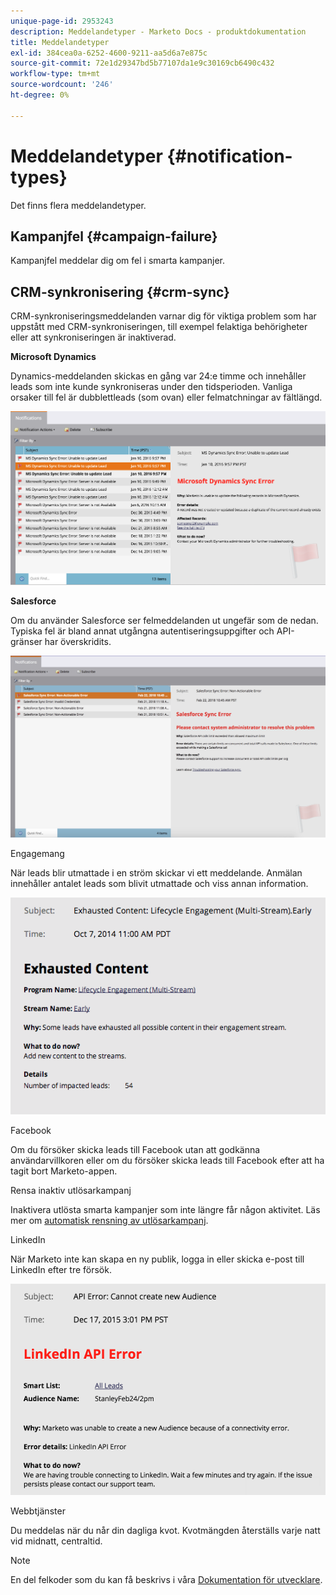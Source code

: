 ```yaml
---
unique-page-id: 2953243
description: Meddelandetyper - Marketo Docs - produktdokumentation
title: Meddelandetyper
exl-id: 384cea0a-6252-4600-9211-aa5d6a7e875c
source-git-commit: 72e1d29347bd5b77107da1e9c30169cb6490c432
workflow-type: tm+mt
source-wordcount: '246'
ht-degree: 0%

---
```


# Meddelandetyper {#notification-types}

Det finns flera meddelandetyper.

## Kampanjfel  {#campaign-failure}

Kampanjfel meddelar dig om fel i smarta kampanjer.

## CRM-synkronisering {#crm-sync}

CRM-synkroniseringsmeddelanden varnar dig för viktiga problem som har uppstått med CRM-synkroniseringen, till exempel felaktiga behörigheter eller att synkroniseringen är inaktiverad.

**Microsoft Dynamics**

Dynamics-meddelanden skickas en gång var 24:e timme och innehåller leads som inte kunde synkroniseras under den tidsperioden. Vanliga orsaker till fel är dubblettleads (som ovan) eller felmatchningar av fältlängd.

![](assets/image2016-1-20-11-3a19-3a58.png)

**Salesforce**

Om du använder Salesforce ser felmeddelanden ut ungefär som de nedan. Typiska fel är bland annat utgångna autentiseringsuppgifter och API-gränser har överskridits.

![](assets/salesforcesyncerror.png)

Engagemang

När leads blir utmattade i en ström skickar vi ett meddelande.  Anmälan innehåller antalet leads som blivit utmattade och viss annan information.

![](assets/image2014-10-14-10-3a57-3a9.png)

Facebook

Om du försöker skicka leads till Facebook utan att godkänna användarvillkoren eller om du försöker skicka leads till Facebook efter att ha tagit bort Marketo-appen.

Rensa inaktiv utlösarkampanj

Inaktivera utlösta smarta kampanjer som inte längre får någon aktivitet. Läs mer om  [automatisk rensning av utlösarkampanj](/help/marketo/product-docs/core-marketo-concepts/smart-campaigns/using-smart-campaigns/automatic-trigger-campaign-cleanup.md).

LinkedIn

När Marketo inte kan skapa en ny publik, logga in eller skicka e-post till LinkedIn efter tre försök.

![](assets/linkedin.png)

Webbtjänster

Du meddelas när du når din dagliga kvot. Kvotmängden återställs varje natt vid midnatt, centraltid.

>[!NOTE]
>
>En del felkoder som du kan få beskrivs i våra [Dokumentation för utvecklare](https://developers.marketo.com/rest-api/error-codes/#response_level_error_codes).
